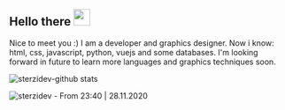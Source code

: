 ## Hello there <img src="https://raw.githubusercontent.com/MartinHeinz/MartinHeinz/master/wave.gif" width="30px">
Nice to meet you :) I am a developer and graphics designer. Now i know: html, css, javascript, python, vuejs and some databases. I'm looking forward in future to learn more languages and graphics techniques soon.

![sterzidev-github stats](https://github-readme-stats.vercel.app/api?username=sterzidev&show_icons=true)
<p align="left"> <img src="https://komarev.com/ghpvc/?username=sterzidev&label=Profile%20views%20:O&color=0e75b6&style=flat" alt="sterzidev" /> - From 23:40 | 28.11.2020</p>
